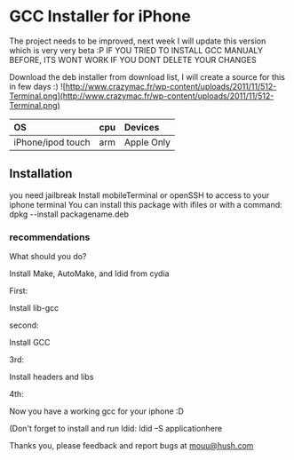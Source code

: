 # GCC Installer for iPhone #
The project needs to be improved, next week I will update this version which is very very beta :P
IF YOU TRIED TO INSTALL GCC MANUALY BEFORE, ITS WONT WORK IF YOU DONT DELETE YOUR CHANGES

Download the deb installer from download list, I will create a source for this in few days :)
![http://www.crazymac.fr/wp-content/uploads/2011/11/512-Terminal.png](http://www.crazymac.fr/wp-content/uploads/2011/11/512-Terminal.png)

| **OS** | **cpu** | **Devices** |
|:-------|:--------|:------------|
| iPhone/ipod touch | arm     | Apple Only  |

## Installation ##
you need jailbreak
Install mobileTerminal or
openSSH to access to your iphone terminal
You can install this package with ifiles
or with a command:
dpkg --install packagename.deb

### recommendations ###
What should you do?

Install Make, AutoMake, and ldid from cydia


First:

Install lib-gcc


second:

Install GCC


3rd:

Install headers and libs


4th:

Now you have a working gcc for your iphone :D

(Don't forget to install and run ldid:
ldid –S applicationhere


Thanks you, please feedback and report bugs at mouu@hush.com